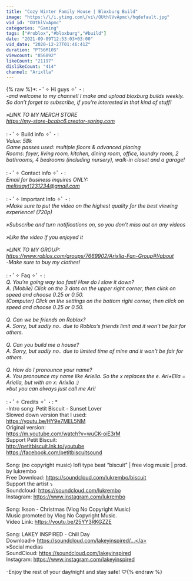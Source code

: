 ```yaml
---
title: "Cozy Winter Family House | Bloxburg Build"
image: "https:\/\/i.ytimg.com\/vi\/OUthlVvApmc\/hqdefault.jpg"
vid_id: "OUthlVvApmc"
categories: "Gaming"
tags: ["#roblox","#bloxburg","#build"]
date: "2021-09-09T12:53:03+03:00"
vid_date: "2020-12-27T01:46:41Z"
duration: "PT56M10S"
viewcount: "856892"
likeCount: "21197"
dislikeCount: "414"
channel: "Arixlla"
---
```

{% raw %}*:・ﾟ✧ Hi guys ✧ﾟ・: *<br />-and welcome to my channel! I make and upload bloxburg builds weekly. So don’t forget to subscribe, if you’re interested in that kind of stuff! <br /><br />»LINK TO MY MERCH STORE<br /><a rel="nofollow" target="blank" href="https://my-store-bcabc6.creator-spring.com">https://my-store-bcabc6.creator-spring.com</a><br /><br />*:・ﾟ✧  Build info ✧ﾟ・: *<br />Value: 58k<br />Game passes used: multiple floors &amp; advanced placing<br />Rooms: foyer, living room, kitchen, dining room, office, laundry room, 2 bathrooms, 4 bedrooms (including nursery), walk-in closet and a garage!<br /><br />*:・ﾟ✧  Contact info ✧ﾟ・: *<br /> Email for business inquires ONLY:<br />melissayt1231234@gmail.com<br /><br />*:・ﾟ✧ Important Info ✧ﾟ・: *<br />»Make sure to put the video on the highest quality for the best viewing experience! (720p)<br /><br />»Subscribe and turn notifications on, so you don’t miss out on any videos <br /><br />»Like the video if you enjoyed it<br /><br />»LINK TO MY GROUP: <br /><a rel="nofollow" target="blank" href="https://www.roblox.com/groups/7669902/Arixlla-Fan-Group#!/about">https://www.roblox.com/groups/7669902/Arixlla-Fan-Group#!/about</a><br />-Make sure to buy my clothes!<br /><br />*:・ﾟ✧ Faq ✧ﾟ・: *<br />Q. You’re going way too fast! How do I slow it down?<br />A. (Mobile) Click on the 3 dots on the upper right corner, then click on speed and choose 0.25 or 0.50. <br />(Computer) Click on the settings on the bottom right corner, then click on speed and choose 0.25 or 0.50.<br />  <br />Q. Can we be friends on Roblox?<br />A. Sorry, but sadly no.. due to Roblox’s friends limit and it won’t be fair for others.<br /><br />Q. Can you build me a house?<br />A. Sorry, but sadly no.. due to limited time of mine and it won’t be fair for others.<br /><br />Q. How do I pronounce your name? <br />A. You pronounce my name like Ariella. So the x replaces the e. Ari+Ella = Ariella, but with an x: Arixlla :)  <br />»but you can always just call me Ari! <br /><br />*:・ﾟ✧ Credits ✧ﾟ・: *<br />-Intro song: Petit Biscuit - Sunset Lover<br />Slowed down version that I used:<br /><a rel="nofollow" target="blank" href="https://youtu.be/HY9e7MEL5NM">https://youtu.be/HY9e7MEL5NM</a><br />Original version:<br /><a rel="nofollow" target="blank" href="https://m.youtube.com/watch?v=wuCK-oiE3rM">https://m.youtube.com/watch?v=wuCK-oiE3rM</a><br />Support Petit Biscuit: <br /><a rel="nofollow" target="blank" href="http://petitbiscuit.lnk.to/youtube">http://petitbiscuit.lnk.to/youtube</a>   <br /><a rel="nofollow" target="blank" href="https://facebook.com/petitbiscuitsound">https://facebook.com/petitbiscuitsound</a>  <br /><br />Song: (no copyright music) lofi type beat “biscuit” | free vlog music | prod. by lukrembo <br />Free Download: <a rel="nofollow" target="blank" href="https://soundcloud.com/lukrembo/biscuit">https://soundcloud.com/lukrembo/biscuit</a><br />Support the artist ⤵ <br />Soundcloud: <a rel="nofollow" target="blank" href="https://soundcloud.com/lukrembo">https://soundcloud.com/lukrembo</a><br />Instagram: <a rel="nofollow" target="blank" href="https://www.instagram.com/lukrembo">https://www.instagram.com/lukrembo</a><br /><br />Song: Ikson - Christmas (Vlog No Copyright Music)<br />Music promoted by Vlog No Copyright Music.<br />Video Link: <a rel="nofollow" target="blank" href="https://youtu.be/25YY3RKGZZE">https://youtu.be/25YY3RKGZZE</a><br /><br />Song: LAKEY INSPIRED - Chill Day<br />Download→ <a rel="nofollow" target="blank" href="https://soundcloud.com/lakeyinspired/...">https://soundcloud.com/lakeyinspired/...</a><br />»Social medias<br />SoundCloud: <a rel="nofollow" target="blank" href="https://soundcloud.com/lakeyinspired">https://soundcloud.com/lakeyinspired</a><br />Instagram: <a rel="nofollow" target="blank" href="https://www.instagram.com/lakeyinspired">https://www.instagram.com/lakeyinspired</a><br /><br />-Enjoy the rest of your day/night and stay safe! ♡{% endraw %}
